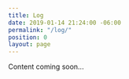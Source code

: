 ```yaml
---
title: Log
date: 2019-01-14 21:24:00 -06:00
permalink: "/log/"
position: 0
layout: page
---
```


Content coming soon...